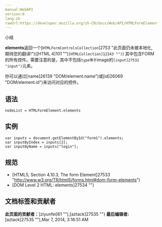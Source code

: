 ```yaml
---
manual:WebAPI
version:0
lang:zh
rawUrl:https://developer.mozilla.org/zh-CN/docs/Web/API/HTMLFormElement/elements
---
```




小结


**elements**返回一个[`HTMLFormControlsCollection`]2753 "此页面仍未被本地化, 期待您的翻译!")([HTML 4]101 "")`[HTMLCollection]12243 "")`) 其中包含FORM的所有控件。需要注意的是，其中不包括``type等于``image的`[input]27532 "input")`元素。



你可以通过[name]26139 "DOM/element.name")或[id]26069 "DOM/element.id")来访问对应的控件。


## 语法<a name="Syntax"></a>

```
nodeList = HTMLFormElement.elements

```

## 实例<a name="Example"></a>

```
var inputs = document.getElementById("form1").elements;
var inputByIndex = inputs[2];
var inputByName = inputs["login"];
```

## 规范<a name="Specification"></a>

* [HTML5, Section 4.10.3, The form Element]27533 "http://www.w3.org/TR/html5/forms.html#dom-form-elements")
* [DOM Level 2 HTML: elements]27534 "")



## 文档标签和贡献者
**此页面的贡献者：**[ziyunfei]61 ""),[aztack]27535 "")
**最后编辑者:**[aztack]27535 ""),<time>Mar 7, 2014, 3:16:51 AM</time>


